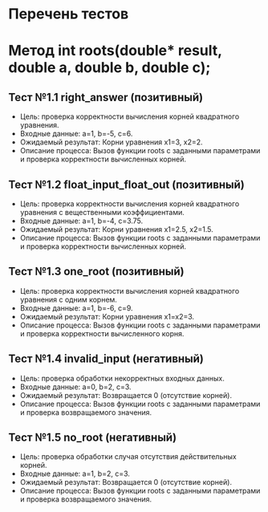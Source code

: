 # Перечень тестов

# Метод int roots(double* result, double a, double b, double c);

## Тест №1.1 right_answer (позитивный)
- Цель: проверка корректности вычисления корней квадратного уравнения.
- Входные данные: a=1, b=-5, c=6.
- Ожидаемый результат: Корни уравнения x1=3, x2=2.
- Описание процесса: Вызов функции roots с заданными параметрами и проверка корректности вычисленных корней.

## Тест №1.2 float_input_float_out (позитивный)
- Цель: проверка корректности вычисления корней квадратного уравнения с вещественными коэффициентами.
- Входные данные: a=1, b=-4, c=3.75.
- Ожидаемый результат: Корни уравнения x1=2.5, x2=1.5.
- Описание процесса: Вызов функции roots с заданными параметрами и проверка корректности вычисленных корней.

## Тест №1.3 one_root (позитивный)
- Цель: проверка корректности вычисления корней квадратного уравнения с одним корнем.
- Входные данные: a=1, b=-6, c=9.
- Ожидаемый результат: Корни уравнения x1=x2=3.
- Описание процесса: Вызов функции roots с заданными параметрами и проверка корректности вычисленного корня.

## Тест №1.4 invalid_input (негативный)
- Цель: проверка обработки некорректных входных данных.
- Входные данные: a=0, b=2, c=3.
- Ожидаемый результат: Возвращается 0 (отсутствие корней).
- Описание процесса: Вызов функции roots с заданными параметрами и проверка возвращаемого значения.

## Тест №1.5 no_root (негативный)
- Цель: проверка обработки случая отсутствия действительных корней.
- Входные данные: a=1, b=2, c=3.
- Ожидаемый результат: Возвращается 0 (отсутствие корней).
- Описание процесса: Вызов функции roots с заданными параметрами и проверка возвращаемого значения.
